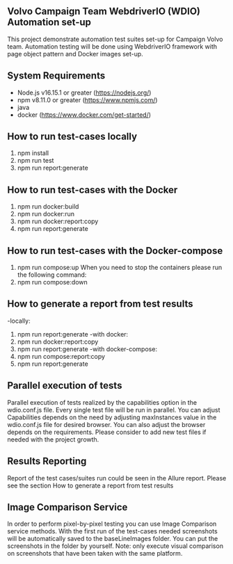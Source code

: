 ## Volvo Campaign Team WebdriverIO (WDIO) Automation set-up

This project demonstrate automation test suites set-up for Campaign
Volvo team. Automation testing will be done using WebdriverIO
framework with page object pattern and Docker images set-up.

## System Requirements

- Node.js v16.15.1 or greater (https://nodejs.org/)
- npm v8.11.0 or greater (https://www.npmjs.com/)
- java
- docker (https://www.docker.com/get-started/)

## How to run test-cases locally
1. npm install
2. npm run test
3. npm run report:generate

## How to run test-cases with the Docker
1. npm run docker:build
2. npm run docker:run
3. npm run docker:report:copy
4. npm run report:generate

## How to run test-cases with the Docker-compose
1. npm run compose:up
When you need to stop the containers please run the following command:
2. npm run compose:down

## How to generate a report from test results
-locally:
1. npm run report:generate 
-with docker:
1. npm run docker:report:copy
2. npm run report:generate
-with docker-compose:
1. npm run compose:report:copy
2. npm run report:generate

## Parallel execution of tests

Parallel execution of tests realized by the capabilities option
in the wdio.conf.js file.
Every single test file will be run in parallel.
You can adjust Capabilities depends on the need by adjusting
maxInstances value in the wdio.conf.js file for desired browser.
You can also adjust the browser depends on the requirements.
Please consider to add new test files if needed with the project growth.

## Results Reporting

Report of the test cases/suites run could be seen in the
Allure report. Please see the section How to generate a report from test results

## Image Comparison Service

In order to perform pixel-by-pixel testing you can use
Image Comparison service methods. With the first run of the
test-cases needed screenshots will be automatically saved to the
baseLineImages folder. You can put the screenshots in the folder
by yourself.
Note: only execute visual comparison on screenshots that
have been taken with the same platform.

